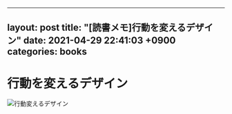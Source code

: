 
---
layout: post
title: "[読書メモ]行動を変えるデザイン"
date:  2021-04-29 22:41:03 +0900
categories: books
---


# 行動を変えるデザイン
![行動変えるデザイン](https://user-images.githubusercontent.com/32898418/118395163-d080b900-b683-11eb-876a-ea4c861222d6.png)

